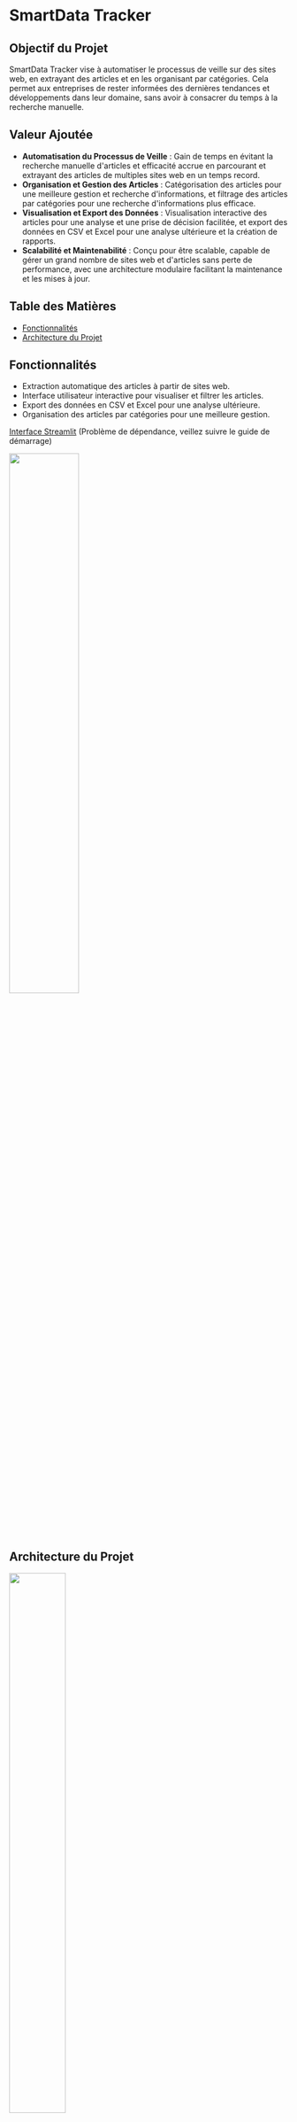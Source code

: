# SmartData Tracker

## Objectif du Projet

SmartData Tracker vise à automatiser le processus de veille sur des sites web, en extrayant des articles et en les organisant par catégories. Cela permet aux entreprises de rester informées des dernières tendances et développements dans leur domaine, sans avoir à consacrer du temps à la recherche manuelle.

## Valeur Ajoutée

- **Automatisation du Processus de Veille** : Gain de temps en évitant la recherche manuelle d'articles et efficacité accrue en parcourant et extrayant des articles de multiples sites web en un temps record.
- **Organisation et Gestion des Articles** : Catégorisation des articles pour une meilleure gestion et recherche d'informations, et filtrage des articles par catégories pour une recherche d'informations plus efficace.
- **Visualisation et Export des Données** : Visualisation interactive des articles pour une analyse et une prise de décision facilitée, et export des données en CSV et Excel pour une analyse ultérieure et la création de rapports.
- **Scalabilité et Maintenabilité** : Conçu pour être scalable, capable de gérer un grand nombre de sites web et d'articles sans perte de performance, avec une architecture modulaire facilitant la maintenance et les mises à jour.

## Table des Matières

- [Fonctionnalités](#fonctionnalités)
- [Architecture du Projet](#architecture-du-projet)

## Fonctionnalités

- Extraction automatique des articles à partir de sites web.
- Interface utilisateur interactive pour visualiser et filtrer les articles.
- Export des données en CSV et Excel pour une analyse ultérieure.
- Organisation des articles par catégories pour une meilleure gestion.

[Interface Streamlit](https://smartdatatracker-jvmys59gtfqwup9eetytlt.streamlit.app/)
(Problème de dépendance, veillez suivre le guide de démarrage)

<img src="https://github.com/user-attachments/assets/c3bf4b60-1183-41f2-b435-19caeee35b6e" width=50% height=50%>




## Architecture du Projet

<img src="https://github.com/user-attachments/assets/c2bb2252-e1b8-4a67-9715-d7d7dfc52fe2" width=45% height=50%>

### Étape 1: Sélection du Site et Configuration des Locateurs

- **Sélection du site** : Sélectionner le site à scraper
- **Agent LeChat** : Cet agent va parcourir la page pour déterminer les locateurs utiles.
  - **Locateurs à récupérer** :
    - Titre
    - Résumé
    - Lien
    - Date (optionnelle)
    - Bouton "Next" ou "Previous"
  - **Configuration Output Format** :
    ```json
    {
      "url": "URL du site",
      "locatorTitle": "Locateur pour le titre",
      "locatorDescription": "Locateur pour le résumé",
      "locatorDate": "Locateur pour la date",
      "locatorLink": "Locateur pour le lien",
      "locatorNextPage": "Locateur pour le bouton Next/Previous",
      "category": "Catégorie du site"
    }
    ```

### Étape 2: Script Python pour Itérer sur les Pages

- **Script Python** : Ce script va utiliser les locateurs pour récupérer les articles.
  - **Fonctionnalités** :
    - Itérer sur les pages
    - Récupérer les articles avec leurs informations
    - Être générique pour utiliser des locateurs basés sur des ID ou des classes
  - **Output Format** :
    ```csv
    id, title, description, link, date, category
    ```

### Étape 3: Sauvegarder les Informations dans un Excel

- **Sauvegarde** : Les informations récupérées seront sauvegardées dans un fichier Excel.
- **Version actuelle** : export en format csv

### Étape 4: Ajout de Tags aux Catégories (TO DO)

- **Agent LeChat** : L'agent va déterminer et ajouter des tags à la colonne "category" pour spécifier le thème.
  - **Liste des Thèmes** : Une liste des thèmes sera enrichie au fur et à mesure pour utiliser le même vocabulaire et mieux organiser les données.
  - **Theme Format** :
    ```csv
    tags, main_category, date
    ```

### Étape 5: Extraction des Nouveaux Articles (TO DO)

- **Script Python** : Ce script va extraire les nouveaux articles sur une période donnée (semaine ou mois).
  - **Input** : Même configuration que précédementt
  - **Fonctionnalités** :
    - Si pas de locator date, étape supplémentaire pour trouver la date dans l'article
  - **Output Format** : Même format csv
  - **Sauvegarde** : Possibilité de sauvegarder sur Excel

### Étape 6: Interfaces Utilisateur

- **Interface d'Extraction** :
  - Un formulaire pour entrer l'URL.
  - Un bouton pour lancer l'extraction.
  - Un aperçu des données avant la sauvegarde.

- **Interface de Visualisation** (TO DO):
  - Une table pour afficher les articles avec des filtres multiples par catégories.
  - Des boutons pour des actions rapides (par exemple, sauvegarde sur Excel).

---

## 🚀 Comment démarrer

1. Clonez le dépôt :  

2. Installez les dépendances :  
```bash
pip install -r requirements.txt
```
3. Lancez le dashboard :

```bash
streamlit run app.py
```

---
